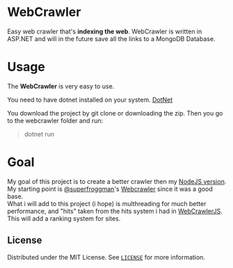 # WebCrawler

Easy web crawler that's **indexing the web**. WebCrawler is written in ASP.NET and will in the future save all the links to a MongoDB Database. 


# Usage

The **WebCrawler** is very easy to use. 

You need to have dotnet installed on your system.
<a href="https://dotnet.microsoft.com/">DotNet</a>

You download the project by git clone or downloading the zip. 
Then you go to the webcrawler folder and run:

> dotnet run 

# Goal

My goal of this project is to create a better crawler then my <a href="https://github.com/linusromland/WebCrawlerJS">NodeJS version</a>. <br>
My starting point is <a href="https://github.com/superfroggman">@superfroggman</a>'s <a href="https://github.com/superfroggman/WebCrawler">Webcrawler</a> since it was a good base.<br>
What i will add to this project (i hope) is multhreading for much better performance, and "hits" taken from the hits system i had in <a href="https://github.com/linusromland/WebCrawlerJS">WebCrawlerJS</a>. This will add a ranking system for sites. 


<!-- LICENSE -->
## License

Distributed under the MIT License. See <a href="https://github.com/linusromland/WebCrawler/blob/master/LICENSE">`LICENSE`</a> for more information.
